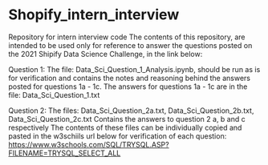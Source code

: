 # Shopify_intern_interview
Repository for intern interview code
The contents of this repository, are intended to be used only for reference to answer the questions posted on the 2021 Shipify Data Science Challenge, in the link below:

Question 1:
The  file: 
Data_Sci_Question_1_Analysis.ipynb, should be run as is for verification and contains the notes and reasoning behind the answers posted for questions 1a - 1c.
The answers for questions 1a - 1c are in the file:
Data_Sci_Question_1.txt

Question 2:
The files: Data_Sci_Question_2a.txt, Data_Sci_Question_2b.txt, Data_Sci_Question_2c.txt
Contains the answers to question 2 a, b and c respectively
The contents of these files can be individually copied and pasted in the w3schiils url below for verification of each question:
https://www.w3schools.com/SQL/TRYSQL.ASP?FILENAME=TRYSQL_SELECT_ALL

